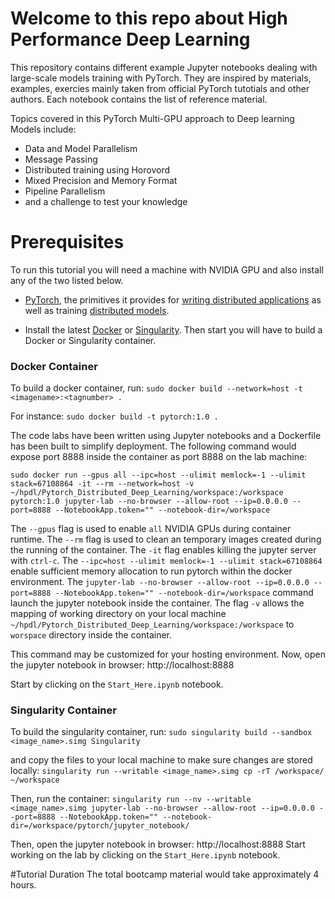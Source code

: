 # Welcome to this repo about High Performance Deep Learning

This repository contains different example Jupyter notebooks dealing with large-scale models training with PyTorch. They are inspired by materials, examples, exercies mainly taken from official PyTorch tutotials and other authors. Each notebook contains the list of reference material. 

Topics covered in this PyTorch Multi-GPU approach to Deep learning Models include:

- Data and Model Parallelism
- Message Passing
- Distributed training using Horovord
- Mixed Precision and Memory Format
- Pipeline Parallelism
- and a challenge to test your knowledge



# Prerequisites
To run this tutorial you will need a machine with NVIDIA GPU and also install any of the two listed below.

- [PyTorch](https://pytorch.org/tutorials/beginner/deep_learning_60min_blitz.html), the primitives it provides for [writing distributed applications](https://pytorch.org/tutorials/intermediate/dist_tuto.html) as well as training [distributed models](https://pytorch.org/tutorials/intermediate/ddp_tutorial.html).

- Install the latest [Docker](https://docs.nvidia.com/datacenter/cloud-native/container-toolkit/install-guide.html#docker) or [Singularity](https://sylabs.io/docs/). Then start you will have to build a Docker or Singularity container.

### Docker Container
To build a docker container, run:
`sudo docker build --network=host -t <imagename>:<tagnumber> .`

For instance:
`sudo docker build -t pytorch:1.0 .`

The code labs have been written using Jupyter notebooks and a Dockerfile has been built to simplify deployment. The following command would expose port 8888 inside the container as port 8888 on the lab machine:

`sudo docker run --gpus all --ipc=host --ulimit memlock=-1 --ulimit stack=67108864 -it --rm --network=host -v ~/hpdl/Pytorch_Distributed_Deep_Learning/workspace:/workspace pytorch:1.0 jupyter-lab --no-browser --allow-root --ip=0.0.0.0 --port=8888 --NotebookApp.token="" --notebook-dir=/workspace`


The `--gpus` flag is used to enable `all` NVIDIA GPUs during container runtime. The `--rm` flag is used to clean an temporary images created during the running of the container. The `-it` flag enables killing the jupyter server with `ctrl-c`. The `--ipc=host --ulimit memlock=-1 --ulimit stack=67108864` enable sufficient memory allocation to run pytorch within the docker environment. The `jupyter-lab --no-browser --allow-root --ip=0.0.0.0 --port=8888 --NotebookApp.token="" --notebook-dir=/workspace` command launch the jupyter notebook inside the container. The flag `-v` allows the mapping of working directory on your local machine `~/hpdl/Pytorch_Distributed_Deep_Learning/workspace:/workspace` to `worspace` directory inside the container.


This command may be customized for your hosting environment. Now, open the jupyter notebook in browser: http://localhost:8888

Start by clicking on the `Start_Here.ipynb` notebook.


### Singularity Container
  
To build the singularity container, run:
`sudo singularity build --sandbox <image_name>.simg Singularity`

and copy the files to your local machine to make sure changes are stored locally:
`singularity run --writable <image_name>.simg cp -rT /workspace/ ~/workspace`


Then, run the container:
`singularity run --nv --writable <image_name>.simg jupyter-lab --no-browser --allow-root --ip=0.0.0.0 --port=8888 --NotebookApp.token="" --notebook-dir=/workspace/pytorch/jupyter_notebook/`

Then, open the jupyter notebook in browser: http://localhost:8888
Start working on the lab by clicking on the `Start_Here.ipynb` notebook.

#Tutorial Duration
The total bootcamp material would take approximately 4 hours.





